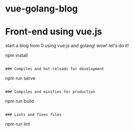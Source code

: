 # vue-golang-blog   
# Front-end using vue.js
start a blog from 0 using vue.js and golang! wow! let's do it!

npm install
```

### Compiles and hot-reloads for development
```
npm run serve
```

### Compiles and minifies for production
```
npm run build
```

### Lints and fixes files
```
npm run lint
```
